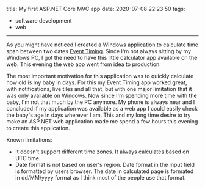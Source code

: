 title: My first ASP.NET Core MVC app
date: 2020-07-08 22:23:50
tags: 
- software development
- web
---
As you might have noticed I created a Windows application to calculate time span between two dates [Event Timing](http://stipe.xyz/my-work/). Since I'm not always sitting by my Windows PC, I got the need to have this little calculator app available on the web. This evening the web app went from idea to production. 
<!--more-->
The most important motivation for this application was to quickly calculate how old is my baby in days. For this my Event Timing app worked great, with notifications, live tiles and all that, but with one major limitation that it was only available on Windows. Now since I'm spending more time with the baby, I'm not that much by the PC anymore. My phone is always near and I concluded if my application was available as a web app I could easily check the baby's age in days wherever I am. This and my long time desire to try make an ASP.NET web application made me spend a few hours this evening to create this application.

Known limitations:
- It doesn't support different time zones. It always calculates based on UTC time.
- Date format is not based on user's region. Date format in the input field is formatted by users browser. The date in calculated page is formated in dd/MM/yyyy format as I think most of the people use that format.
